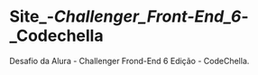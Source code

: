 # Site_-_Challenger_Front-End_6_-_Codechella
Desafio da Alura - Challenger Frond-End 6 Edição - CodeChella.
